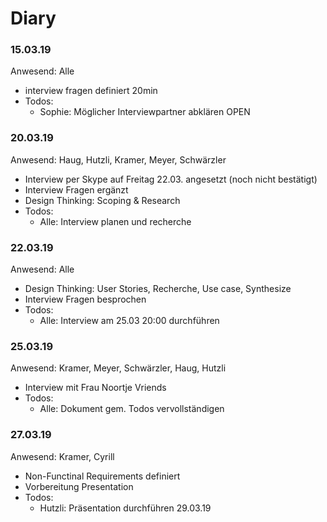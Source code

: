 # Diary
### 15.03.19 
Anwesend: Alle
* interview fragen definiert 20min
* Todos:
  * Sophie: Möglicher Interviewpartner abklären OPEN

### 20.03.19 
Anwesend: Haug, Hutzli, Kramer, Meyer, Schwärzler
* Interview per Skype auf Freitag 22.03. angesetzt (noch nicht bestätigt)
* Interview Fragen ergänzt
* Design Thinking: Scoping & Research
* Todos:
  * Alle: Interview planen und recherche

### 22.03.19
Anwesend: Alle
* Design Thinking: User Stories, Recherche, Use case, Synthesize
* Interview Fragen besprochen
* Todos:
  * Alle: Interview am 25.03 20:00 durchführen

### 25.03.19
Anwesend: Kramer, Meyer, Schwärzler, Haug, Hutzli
* Interview mit Frau Noortje Vriends
* Todos:
  * Alle: Dokument gem. Todos vervollständigen
  
### 27.03.19
Anwesend: Kramer, Cyrill
* Non-Functinal Requirements definiert
* Vorbereitung Presentation
* Todos:
  * Hutzli: Präsentation durchführen 29.03.19
